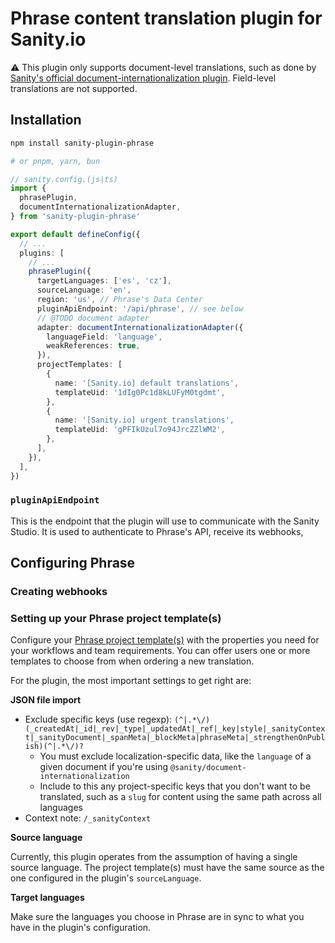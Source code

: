 # Phrase content translation plugin for Sanity.io

⚠️ This plugin only supports document-level translations, such as done by [Sanity's official document-internationalization plugin](https://github.com/sanity-io/document-internationalization). Field-level translations are not supported.

## Installation

```bash
npm install sanity-plugin-phrase

# or pnpm, yarn, bun
```

```ts
// sanity.config.(js|ts)
import {
  phrasePlugin,
  documentInternationalizationAdapter,
} from 'sanity-plugin-phrase'

export default defineConfig({
  // ...
  plugins: [
    // ...
    phrasePlugin({
      targetLanguages: ['es', 'cz'],
      sourceLanguage: 'en',
      region: 'us', // Phrase's Data Center
      pluginApiEndpoint: '/api/phrase', // see below
      // @TODO document adapter
      adapter: documentInternationalizationAdapter({
        languageField: 'language',
        weakReferences: true,
      }),
      projectTemplates: [
        {
          name: '[Sanity.io] default translations',
          templateUid: '1dIg0Pc1d8kLUFyM0tgdmt',
        },
        {
          name: '[Sanity.io] urgent translations',
          templateUid: 'gPFIkUzul7o94JrcZZlWM2',
        },
      ],
    }),
  ],
})
```

### `pluginApiEndpoint`

This is the endpoint that the plugin will use to communicate with the Sanity Studio. It is used to authenticate to Phrase's API, receive its webhooks,

## Configuring Phrase

### Creating webhooks

<!-- @TODO -->

### Setting up your Phrase project template(s)

Configure your [Phrase project template(s)](https://support.phrase.com/hc/en-us/articles/5709647439772-Project-Templates-TMS-) with the properties you need for your workflows and team requirements. You can offer users one or more templates to choose from when ordering a new translation.

For the plugin, the most important settings to get right are:

**JSON file import**

- Exclude specific keys (use regexp): `(^|.*\/)(_createdAt|_id|_rev|_type|_updatedAt|_ref|_key|style|_sanityContext|_sanityDocument|_spanMeta|_blockMeta|phraseMeta|_strengthenOnPublish)(^|.*\/)?`
  - You must exclude localization-specific data, like the `language` of a given document if you're using `@sanity/document-internationalization`
  - Include to this any project-specific keys that you don't want to be translated, such as a `slug` for content using the same path across all languages
- Context note: `/_sanityContext`

**Source language**

Currently, this plugin operates from the assumption of having a single source language. The project template(s) must have the same source as the one configured in the plugin's `sourceLanguage`.

**Target languages**

Make sure the languages you choose in Phrase are in sync to what you have in the plugin's configuration.
